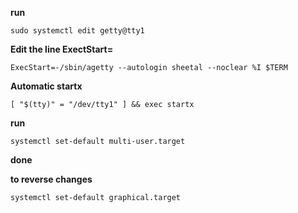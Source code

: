 **run**

`sudo systemctl edit getty@tty1`

**Edit the line ExectStart=**

`ExecStart=-/sbin/agetty --autologin sheetal --noclear %I $TERM`

**Automatic startx**

`[ "$(tty)" = "/dev/tty1" ] && exec startx`

**run**

`systemctl set-default multi-user.target`

**done**

**to reverse changes**

`systemctl set-default graphical.target`
